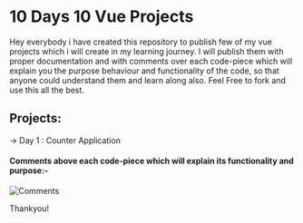 
 # 10 Days 10 Vue Projects

Hey everybody i have created this repository to publish few of my vue projects which i will create in my learning journey. I will publish them with proper documentation and with comments over each code-piece which will explain you the purpose behaviour and functionality of the code, so that anyone could understand them and learn along also. Feel Free to fork and use this all the best.

## Projects:
-> Day 1 : Counter Application




#### Comments above each code-piece which will explain its functionality and purpose:-

![Comments](https://ak.iocoder.in/mimgs/comments.jpeg)

Thankyou!

